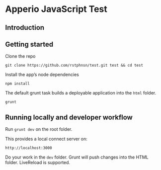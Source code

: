 # Apperio JavaScript Test

## Introduction

## Getting started

Clone the repo

`git clone https://github.com/rstphnsn/test.git test && cd test`

Install the app’s node dependencies

`npm install`

The default grunt task builds a deployable application into the `html` folder.

`grunt`

## Running locally and developer workflow

Run `grunt dev` on the root folder.

This provides a local connect server on:

`http://localhost:3000`

Do your work in the `dev` folder. Grunt will push changes into the HTML folder. LiveReload is supported.
